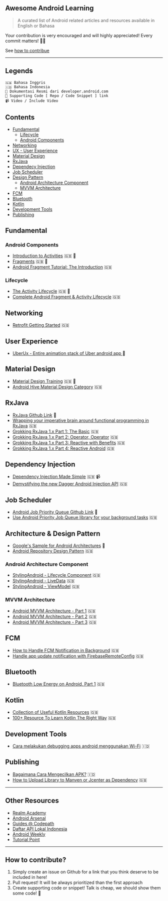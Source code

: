 ## Awesome Android Learning

> A curated list of Android related articles and resources available in English or Bahasa

Your contribution is very encouraged and will highly appreciated! Every commit matters! 💪💪

See [how to contribue](#how-to-contribute)

---

## Legends
```
🇬🇧 Bahasa Inggris
🇮🇩 Bahasa Indonesia
🌟 Dokumentasi Resmi dari developer.android.com
🐙 Supporting Code [ Repo / Code Snippet ] link
📹 Video / Include Video
```

## Contents

- [Fundamental](#fundamental)
    - [Lifecycle](#lifecycle)
    - [Android Components](#android-components)
- [Networking](#networking)
- [UX - User Experience](#user-experience)    
- [Material Design](#material-design)   
- [RxJava](#rxjava)
- [Dependecy Injection](#dependency-injection)
- [Job Scheduler](#job-scheduler)
- [Design Pattern](#design-pattern)
    - [Android Architecture Component](#android-architecture-component)
    - [MVVM Architecture](#mvvm-architecture)
- [FCM](#fcm)
- [Bluetooth](#bluetooth)
- [Kotlin](#kotlin)
- [Development Tools](#development-tools)
- [Publishing](#publishing)

## Fundamental 

### Android Components

- [Introduction to Activities](https://developer.android.com/guide/components/activities/intro-activities.html) 🇬🇧 🌟
- [Fragments](https://developer.android.com/guide/components/fragments.html) 🇬🇧 🌟
- [Android Fragment Tutorial: The Introduction](https://www.raywenderlich.com/149112/android-fragments-tutorial-introduction) 🇬🇧

### Lifecycle

- [The Activity Lifecycle](https://developer.android.com/guide/components/activities/activity-lifecycle.html) 🇬🇧 🌟
- [Complete Android Fragment & Activity Lifecycle](https://github.com/xxv/android-lifecycle) 🇬🇧

## Networking

- [Retrofit Getting Started](https://futurestud.io/tutorials/retrofit-getting-started-and-android-client) 🇬🇧

## User Experience

- [UberUx - Entire animation stack of Uber android app ](https://github.com/mohak1712/UberUX) 🐙

## Material Design

- [Material Design Training](https://developer.android.com/training/material/index.html) 🇬🇧 🌟
- [Android Hive Material Design Category](https://www.androidhive.info/category/material-design/) 🇬🇧

## RxJava

- [RxJava Github Link](https://github.com/ReactiveX/RxJava) 🐙
- [Wrapping your imperative brain around functional programming in RxJava](https://android.jlelse.eu/how-to-wrap-your-imperative-brain-around-functional-reactive-programming-in-rxjava-91ac89a4eccf) 🇬🇧
- [Grokking RxJava 1.x Part 1: The Basic](http://blog.danlew.net/2014/09/15/grokking-rxjava-part-1/) 🇬🇧
- [Grokking RxJava 1.x Part 2: Operator, Operator](http://blog.danlew.net/2014/09/22/grokking-rxjava-part-2/) 🇬🇧
- [Grokking RxJava 1.x Part 3: Reactive with Benefits](http://blog.danlew.net/2014/09/30/grokking-rxjava-part-3/) 🇬🇧
- [Grokking RxJava 1.x Part 4: Reactive Android](http://blog.danlew.net/2014/10/08/grokking-rxjava-part-4/) 🇬🇧

## Dependency Injection

- [Dependency Injection Made Simple](https://academy.realm.io/posts/daniel-lew-dependency-injection-dagger/) 🇬🇧 📹
- [Demystifying the new Dagger Android Injection API](https://proandroiddev.com/exploring-the-new-dagger-android-module-9eb6075f1a46) 🇬🇧

## Job Scheduler

- [Android Job Priority Queue Github Link](https://github.com/yigit/android-priority-jobqueue) 🐙
- [Use Android Priority Job Queue library for your background tasks](https://solidgeargroup.com/android-priority-job-queue-background-tasks) 🇬🇧

## Architecture & Design Pattern

- [Google's Sample for Android Architectures](https://github.com/googlesamples/android-architecture) 🐙
- [Android Repository Design Pattern](https://medium.com/@krzychukosobudzki/repository-design-pattern-bc490b256006) 🇬🇧

### Android Architecture Component

- [StylingAndroid - Lifecycle Component](https://blog.stylingandroid.com/architecture-components-lifecycle/) 🇬🇧
- [StylingAndroid - LiveData](https://blog.stylingandroid.com/architecture-components-livedata/) 🇬🇧
- [StylingAndroid - ViewModel](https://blog.stylingandroid.com/architecture-components-viewmodel/) 🇬🇧

### MVVM Architecture
    
- [Android MVVM Architecture - Part 1](https://medium.com/upday-devs/android-architecture-patterns-part-1-model-view-controller-3baecef5f2b6) 🇬🇧
- [Android MVVM Architecture - Part 2](https://medium.com/upday-devs/android-architecture-patterns-part-2-model-view-presenter-8a6faaae14a5) 🇬🇧
- [Android MVVM Architecture - Part 3](https://medium.com/upday-devs/android-architecture-patterns-part-3-model-view-viewmodel-e7eeee76b73b) 🇬🇧

## FCM

- [How to Handle FCM Notification in Background](https://medium.com/@shayan.ta69/how-to-handle-fcm-notification-in-backgrounded-android-applications-29229c4f9975) 🇬🇧
- [Handle app update notification with FirebaseRemoteConfig](https://medium.com/@sembozdemir/force-your-users-to-update-your-app-with-using-firebase-33f1e0bcec5a) 🇬🇧

## Bluetooth

- [Bluetooth Low Energy on Android, Part 1](https://www.bignerdranch.com/blog/bluetooth-low-energy-part-1/?utm_source=Android+Weekly&utm_campaign=7ece125827-android-weekly-268&utm_medium=email&utm_term=0_4eb677ad19-7ece125827-338084081) 🇬🇧

## Kotlin

- [Collection of Useful Kotlin Resources](https://kotlin.link/) 🇬🇧
- [100+ Resource To Learn Kotlin The Right Way](https://superkotlin.com/resources-learn-kotlin/) 🇬🇧

## Development Tools

- [Cara melakukan debugging apps android menggunakan Wi-Fi](https://aliqornanblog.wordpress.com/?p=807) 🇮🇩

## Publishing

- [Bagaimana Cara Mengecilkan APK?](https://medium.com/@abangkis/bagaimana-cara-mengecilkan-apk-d7dbd4787321) 🇮🇩
- [How to Upload Library to Manven or Jcenter as Dependency](https://inthecheesefactory.com/blog/how-to-upload-library-to-jcenter-maven-central-as-dependency/en) 🇬🇧

---

## Other Resources

- [Realm Academy](https://academy.realm.io/section/android)
- [Android Arsenal](https://android-arsenal.com/)
- [Guides @ Codepath](https://guides.codepath.com/android)
- [Daftar API Lokal Indonesia](https://github.com/farizdotid/DAFTAR-API-LOKAL-INDONESIA)
- [Android Weekly](http://androidweekly.net/)
- [Tutorial Point](https://www.tutorialspoint.com/android/)

---

## How to contribute?

1. Simply create an issue on Github for a link that you think deserve to be included in here!
2. Pull request! It will be always prioritized than the first approach
3. Create supporting code or snippet! Talk is cheap, we should show them some code! 🐙
